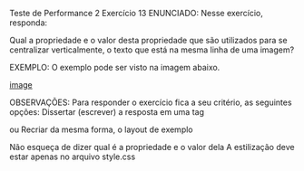 Teste de Performance 2
Exercício 13
ENUNCIADO:
Nesse exercício, responda:

Qual a propriedade e o valor desta propriedade que são utilizados para se centralizar verticalmente, o texto que está na mesma linha de uma imagem?

EXEMPLO:
O exemplo pode ser visto na imagem abaixo.

[image](tp13.png)

OBSERVAÇÕES:
Para responder o exercício fica a seu critério, as seguintes opções:
Dissertar (escrever) a resposta em uma tag <p>
ou
Recriar da mesma forma, o layout de exemplo

Não esqueça de dizer qual é a propriedade e o valor dela
A estilização deve estar apenas no arquivo style.css